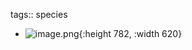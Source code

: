 tags:: species

- ![image.png](https://peach-geographical-bat-397.mypinata.cloud/ipfs/QmYgwUaWJarNVr985e6uTVgigK6CDSmjvVp3WEuLBzM1Rt){:height 782, :width 620}